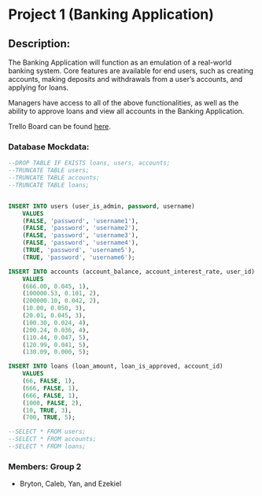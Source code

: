 # Project 1 (Banking Application)

## Description:

The Banking Application will function as an emulation of a real-world banking system. Core features are available for
end users, such as creating accounts, making deposits and withdrawals from a user’s accounts, and applying for loans.

Managers have access to all of the above functionalities, as well as the ability to approve loans and view all accounts
in the Banking Application.

Trello Board can be found [here](https://trello.com/b/U5FNzX2p/project-1-group-2-bryton-caleb-yan).


### Database Mockdata:

```SQL
--DROP TABLE IF EXISTS loans, users, accounts;
--TRUNCATE TABLE users;
--TRUNCATE TABLE accounts;
--TRUNCATE TABLE loans;


INSERT INTO users (user_is_admin, password, username)
	VALUES 
	(FALSE, 'password', 'username1'),
	(FALSE, 'password', 'username2'),
	(FALSE, 'password', 'username3'),
	(FALSE, 'password', 'username4'),
	(TRUE, 'password', 'username5'),
	(TRUE, 'password', 'username6');

INSERT INTO accounts (account_balance, account_interest_rate, user_id)
	VALUES
	(666.00, 0.045, 1),
	(100000.53, 0.101, 2),
	(200000.10, 0.042, 2),
	(10.00, 0.050, 3),
	(20.01, 0.045, 3),
	(100.30, 0.024, 4),
	(200.24, 0.036, 4),
	(110.44, 0.047, 5),
	(120.99, 0.041, 5),
	(130.09, 0.000, 5);

INSERT INTO loans (loan_amount, loan_is_approved, account_id)
	VALUES
	(66, FALSE, 1),
	(666, FALSE, 1),
	(666, FALSE, 1),
	(1000, FALSE, 2),
	(10, TRUE, 3),
	(700, TRUE, 5);

--SELECT * FROM users;
--SELECT * FROM accounts;
--SELECT * FROM loans;
```

### Members: Group 2
- Bryton, Caleb, Yan, and Ezekiel